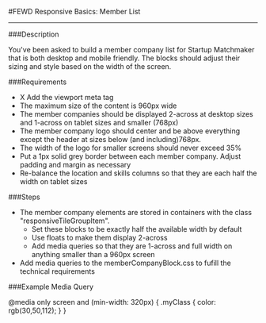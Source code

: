 #FEWD Responsive Basics: Member List

---


###Description

You've been asked to build a member company list for Startup Matchmaker that is both desktop and mobile friendly. The blocks should adjust their sizing and style based on the width of the screen.


###Requirements
* X Add the viewport meta tag <meta name="viewport" content="width=device-width, initial-scale=1">
* The maximum size of the content is 960px wide
* The member companies should be displayed 2-across at desktop sizes and 1-across on tablet sizes and smaller (768px)
* The member company logo should center and be above everything except the header at sizes below (and including)768px.
* The width of the logo for smaller screens should never exceed 35%
* Put a 1px solid grey border between each member company.  Adjust padding and margin as necessary
* Re-balance the location and skills columns so that they are each half the width on tablet sizes


###Steps

* The member company elements are stored in containers with the class "responsiveTileGroupItem".
    * Set these blocks to be exactly half the available width by default
    * Use floats to make them display 2-across
    * Add media queries so that they are 1-across and full width on anything smaller than a 960px screen
* Add media queries to the memberCompanyBlock.css to fufill the technical requirements


###Example Media Query

@media only screen and (min-width: 320px) {
    .myClass {
        color: rgb(30,50,112);
    }
}